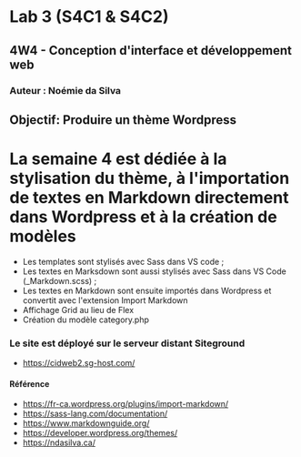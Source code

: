 # Lab 3 (S4C1 & S4C2)
## 4W4 - Conception d'interface et développement web
### Auteur : Noémie da Silva

## Objectif: Produire un thème Wordpress

# La semaine 4 est dédiée à la stylisation du thème, à l'importation de textes en Markdown directement dans Wordpress et à la création de modèles
- Les templates sont stylisés avec Sass dans VS code ;
- Les textes en Marksdown sont aussi stylisés avec Sass dans VS Code (_Markdown.scss) ;
- Les textes en Markdown sont ensuite importés dans Wordpress et convertit avec l'extension Import Markdown
- Affichage Grid au lieu de Flex
- Création du modèle category.php

### Le site est déployé sur le serveur distant Siteground
- https://cidweb2.sg-host.com/

#### Référence
- https://fr-ca.wordpress.org/plugins/import-markdown/
- https://sass-lang.com/documentation/
- https://www.markdownguide.org/
- https://developer.wordpress.org/themes/
- https://ndasilva.ca/

